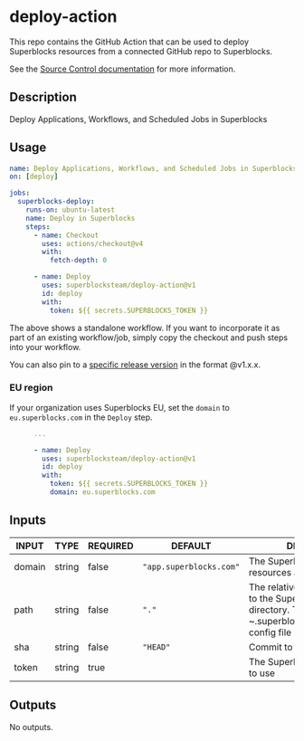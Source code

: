 # deploy-action

This repo contains the GitHub Action that can be used to deploy Superblocks resources from a connected GitHub repo to Superblocks.

See the [Source Control documentation](https://docs.superblocks.com/development-lifecycle/source-control/) for more information.

## Description

<!-- AUTO-DOC-DESCRIPTION:START - Do not remove or modify this section -->

Deploy Applications, Workflows, and Scheduled Jobs in Superblocks

<!-- AUTO-DOC-DESCRIPTION:END -->

## Usage

```yaml
name: Deploy Applications, Workflows, and Scheduled Jobs in Superblocks
on: [deploy]

jobs:
  superblocks-deploy:
    runs-on: ubuntu-latest
    name: Deploy in Superblocks
    steps:
      - name: Checkout
        uses: actions/checkout@v4
        with:
          fetch-depth: 0

      - name: Deploy
        uses: superblocksteam/deploy-action@v1
        id: deploy
        with:
          token: ${{ secrets.SUPERBLOCKS_TOKEN }}
```

The above shows a standalone workflow. If you want to incorporate it as part of an existing workflow/job, simply copy the checkout and push steps into your workflow.

You can also pin to a [specific release version](https://github.com/superblocksteam/deploy-action/releases) in the format @v1.x.x.

### EU region

If your organization uses Superblocks EU, set the `domain` to `eu.superblocks.com` in the `Deploy` step.

```yaml
      ...

      - name: Deploy
        uses: superblocksteam/deploy-action@v1
        id: deploy
        with:
          token: ${{ secrets.SUPERBLOCKS_TOKEN }}
          domain: eu.superblocks.com
```

## Inputs

<!-- AUTO-DOC-INPUT:START - Do not remove or modify this section -->

| INPUT  |  TYPE  | REQUIRED |         DEFAULT         |                                                                 DESCRIPTION                                                                  |
|--------|--------|----------|-------------------------|----------------------------------------------------------------------------------------------------------------------------------------------|
| domain | string |  false   | `"app.superblocks.com"` |                                              The Superblocks domain where resources are hosted                                               |
|  path  | string |  false   |          `"."`          | The relative path from repo root to the Superblocks root directory. This is where the ~.superblocks/superblocks.json config file is located. |
|  sha   | string |  false   |        `"HEAD"`         |                                                          Commit to deploy changes for                                                          |
| token  | string |   true   |                         |                                                     The Superblocks access token to use                                                      |

<!-- AUTO-DOC-INPUT:END -->

## Outputs

<!-- AUTO-DOC-OUTPUT:START - Do not remove or modify this section -->
No outputs.
<!-- AUTO-DOC-OUTPUT:END -->
